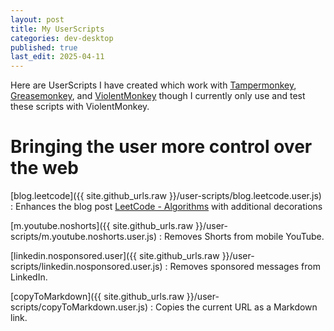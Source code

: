 ```yaml
---
layout: post
title: My UserScripts
categories: dev-desktop
published: true
last_edit: 2025-04-11
---
```


[tm]: https://www.tampermonkey.net
[gm]: https://github.com/greasemonkey/greasemonkey
[vm]: https://violentmonkey.github.io/

Here are UserScripts I have created which work with [Tampermonkey][tm], [Greasemonkey][gm], and [ViolentMonkey][vm] though I currently only use and test these scripts with ViolentMonkey.

# Bringing the user more control over the web
[blog.leetcode]({{ site.github_urls.raw }}/user-scripts/blog.leetcode.user.js)
: Enhances the blog post [LeetCode - Algorithms](/leetcode/leetcode-algorithms.html) with additional decorations

[m.youtube.noshorts]({{ site.github_urls.raw }}/user-scripts/m.youtube.noshorts.user.js)
: Removes Shorts from mobile YouTube.

[linkedin.nosponsored.user]({{ site.github_urls.raw }}/user-scripts/linkedin.nosponsored.user.js)
: Removes sponsored messages from LinkedIn.

[copyToMarkdown]({{ site.github_urls.raw }}/user-scripts/copyToMarkdown.user.js)
: Copies the current URL as a Markdown link.
